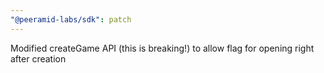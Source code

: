 ```yaml
---
"@peeramid-labs/sdk": patch
---
```


Modified createGame API (this is breaking!) to allow flag for opening right after creation
